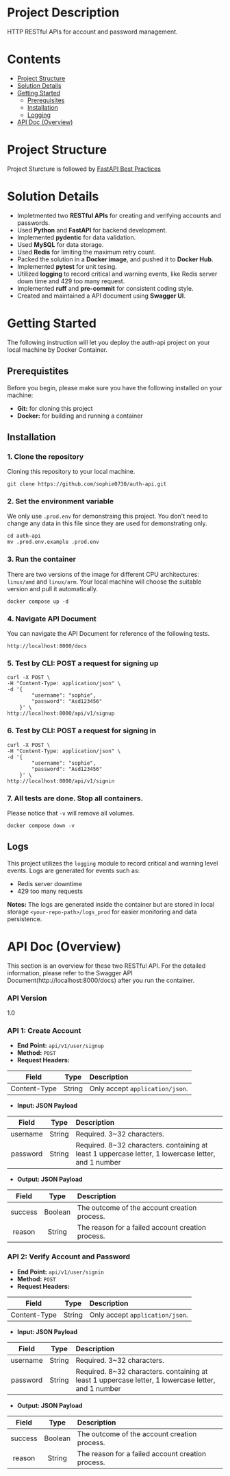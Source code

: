 # Project Description
HTTP RESTful APIs for account and password management.

# Contents

- [Project Structure](#project-structure)
- [Solution Details](#solution-details)
- [Getting Started](#getting-started)
  - [Prerequisites](#prerequisites)
  - [Installation](#installation)
  - [Logging](#installation)
- [API Doc (Overview)](#api-doc-overview)

# Project Structure
Project Sturcture is followed by [FastAPI Best Practices](https://github.com/zhanymkanov/fastapi-best-practices#1-project-structure-consistent--predictable)

# Solution Details
- Impletmented two **RESTful APIs** for creating and verifying accounts and passwords.
- Used **Python** and **FastAPI** for backend development.
- Implemented **pydentic** for data validation. 
- Used **MySQL** for data storage.
- Used **Redis** for limiting the maximum retry count.
- Packed the solution in a **Docker image**, and pushed it to **Docker Hub**.
- Implemented **pytest** for unit tesing.
- Utilized **logging** to record critical and warning events, like Redis server down time and 429 too many request.
- Implemented **ruff** and **pre-commit** for consistent coding style.
- Created and maintained a API document using **Swagger UI**.

# Getting Started
The following instruction will let you deploy the auth-api project on your local machine by Docker Container.

## Prerequistites
Before you begin, please make sure you have the following installed on your machine:
- **Git:** for cloning this project
- **Docker:** for building and running a container

## Installation
### 1. Clone the repository
Cloning this repository to your local machine.
```
git clone https://github.com/sophie0730/auth-api.git
```

### 2. Set the environment variable
We only use `.prod.env` for demonstraing this project. You don't need to change any data in this file since they are used for demonstrating only.
```
cd auth-api
mv .prod.env.example .prod.env
```

### 3. Run the container
There are two versions of the image for different CPU architectures: `linux/amd` and `linux/arm`. Your local machine will choose the suitable version and pull it automatically.
```
docker compose up -d
```
### 4. Navigate API Document
You can navigate the API Document for reference of the following tests.
```
http://localhost:8000/docs
```
 
### 5. Test by CLI: POST a request for signing up
```
curl -X POST \
-H "Content-Type: application/json" \
-d '{
        "username": "sophie",
        "password": "Asd123456"
    }' \
http://localhost:8000/api/v1/signup
```
### 6. Test by CLI: POST a request for signing in
```
curl -X POST \
-H "Content-Type: application/json" \
-d '{
        "username": "sophie",
        "password": "Asd123456"
    }' \
http://localhost:8000/api/v1/signin
```

### 7. All tests are done. Stop all containers.
Please notice that `-v` will remove all volumes.
```
docker compose down -v
```

## Logs
This project utilizes the `logging` module to record critical and warning level events. Logs are generated for events such as:
- Redis server downtime 
- 429 too many requests 

**Notes:** The logs are generated inside the container but are stored in local storage `<your-repo-path>/logs_prod` for easier monitoring and data persistence.

# API Doc (Overview)
This section is an overview for these two RESTful API. For the detailed information, please refer to the Swagger API Document(http://localhost:8000/docs) after you run the container.


### API Version
1.0

### API 1: Create Account
* **End Point:**  `api/v1/user/signup`
* **Method:** `POST`
* **Request Headers:** 

| Field | Type | Description |
| :---: | :---: | :--- |
| Content-Type | String | Only accept `application/json`. |

* **Input: JSON Payload**

| Field | Type | Description |
| :---: | :---: | :--- |
| username | String | Required. 3~32 characters. |
| password | String | Required. 8~32 characters.  containing at least 1 uppercase letter, 1 lowercase letter, and 1 number

* **Output: JSON Payload**

| Field | Type | Description |
| :---: | :---: | :--- |
| success | Boolean | The outcome of the account creation process. |
| reason | String | The reason for a failed account creation process. |


### API 2: Verify Account and Password
* **End Point:**  `api/v1/user/signin`
* **Method:** `POST`
* **Request Headers:** 

| Field | Type | Description |
| :---: | :---: | :--- |
| Content-Type | String | Only accept `application/json`. |

* **Input: JSON Payload**

| Field | Type | Description |
| :---: | :---: | :--- |
| username | String | Required. 3~32 characters. |
| password | String | Required. 8~32 characters.  containing at least 1 uppercase letter, 1 lowercase letter, and 1 number

* **Output: JSON Payload**

| Field | Type | Description |
| :---: | :---: | :--- |
| success | Boolean | The outcome of the account creation process. |
| reason | String | The reason for a failed account creation process. |
